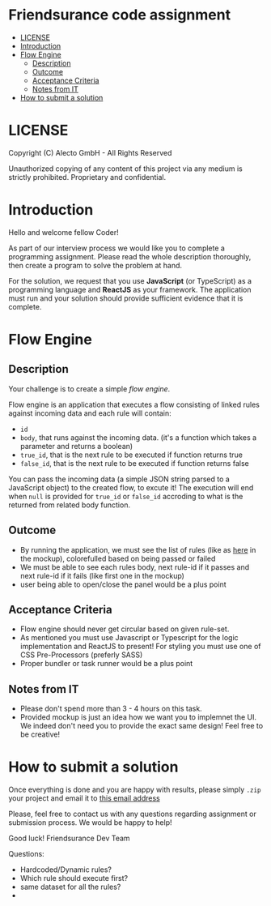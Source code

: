 Friendsurance code assignment
=============================

- [LICENSE](#license)
- [Introduction](#introduction)
- [Flow Engine](#flow-engine)
  - [Description](#description)
  - [Outcome](#outcome)
  - [Acceptance Criteria](#acceptance-criteria)
  - [Notes from IT](#notes-from-it)
- [How to submit a solution](#how-to-submit-a-solution)

LICENSE
=============================
Copyright (C) Alecto GmbH - All Rights Reserved

Unauthorized copying of any content of this project via any medium is strictly prohibited.
Proprietary and confidential.

Introduction
=============================
Hello and welcome fellow Coder!

As part of our interview process we would like you to complete a programming assignment.
Please read the whole description thoroughly, then create a program to solve the problem at hand.

For the solution, we request that you use **JavaScript** (or TypeScript) as a programming language and **ReactJS** as your framework.
The application must run and your solution should provide sufficient evidence that it is complete.

Flow Engine
=============================

Description
-----------
Your challenge is to create a simple *flow engine*.

Flow engine is an application that executes a flow consisting of linked rules against incoming data and each rule will contain:
- `id`
- `body`, that runs against the incoming data. (it's a function which takes a parameter and returns a boolean)
- `true_id`, that is the next rule to be executed if function returns true
- `false_id`, that is the next rule to be executed if function returns false

You can pass the incoming data (a simple JSON string parsed to a JavaScript object) to the created flow, to excute it!
The execution will end when `null` is provided for `true_id` or `false_id` accroding to what is the returned from related body function.

Outcome
-------------------
- By running the application, we must see the list of rules (like as [here](fs-fe-codechallenge-mockup.png) in the mockup), colorefulled based on being passed or failed
- We must be able to see each rules body, next rule-id if it passes and next rule-id if it fails (like first one in the mockup)
- user being able to open/close the panel would be a plus point

Acceptance Criteria
-------------------
- Flow engine should never get circular based on given rule-set.
- As mentioned you must use Javascript or Typescript for the logic implementation and ReactJS to present! For styling you must use one of CSS Pre-Processors (preferly SASS)
- Proper bundler or task runner would be a plus point

Notes from IT
-------------
- Please don't spend more than 3 - 4 hours on this task.
- Provided mockup is just an idea how we want you to implemnet the UI. We indeed don't need you to provide the exact same design! Feel free to be creative!

How to submit a solution
=============================
Once everything is done and you are happy with results, please simply `.zip` your project and email it to [this email address](mailto:borna@friendsurance.de)

Please, feel free to contact us with any questions regarding assignment or submission process. We would be happy to help!

Good luck!
Friendsurance Dev Team



Questions:

+ Hardcoded/Dynamic rules?
+ Which rule should execute first?
+ same dataset for all the rules?
+ 
